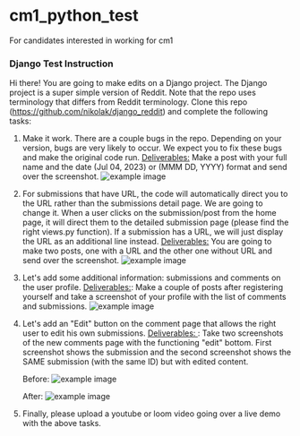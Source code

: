 # cm1_python_test
For candidates interested in working for cm1

<h3>Django Test Instruction</h3>

Hi there! You are going to make edits on a Django project. The Django project is a super simple version of Reddit. Note that the repo uses terminology that differs from Reddit terminology. Clone this repo (https://github.com/nikolak/django_reddit) and complete the following tasks:

1. Make it work.
   There are a couple bugs in the repo. Depending on your version, bugs are very likely to occur. We expect you to fix these bugs and make the original code run.
   <u> Deliverables:</u> Make a post with your full name and the date (Jul 04, 2023) or (MMM DD, YYYY) format and send over the screenshot.
   ![example image](https://drive.google.com/uc?id=147DRoB2dsmuXi_ABcEapiw-RpWvJoM0m)

2. For submissions that have URL, the code will automatically direct you to the URL rather than the submissions detail page. We are going to change it. When a user clicks on the submission/post from the home page, it will direct them to the detailed submission page (please find the right views.py function). If a submission has a URL, we will just display the URL as an additional line instead.
   <u> Deliverables:</u> You are going to make two posts, one with a URL and the other one without URL and send over the screenshot.
   ![example image](https://drive.google.com/uc?id=13TPEmHFWPcXML09gv4GSPOAYUHSx-RLv)

3. Let's add some additional information: submissions and comments on the user profile.
   <u> Deliverables:</u>: Make a couple of posts after registering yourself and take a screenshot of your profile with the list of comments and submissions.
   ![example image](https://drive.google.com/uc?id=1MqkgpmH0VG-_B-0Eq9Bb0Ylo4Pb0MUOZ)

4. Let's add an "Edit" button on the comment page that allows the right user to edit his own submissions.
   <u> Deliverables: </u>: Take two screenshots of the new comments page with the functioning "edit" bottom. First screenshot shows the submission and the second screenshot shows the SAME submission (with the same ID) but with edited content.

   Before:
   ![example image](https://drive.google.com/uc?id=16BUlkbCDKryD6g6dBZ4D5xNszgiKhfxD)

   After:
   ![example image](https://drive.google.com/uc?id=1VUzEJd9h8o6ppJO6JLR1f_1fEXo3gFb7)

5. Finally, please upload a youtube or loom video going over a live demo with the above tasks.
